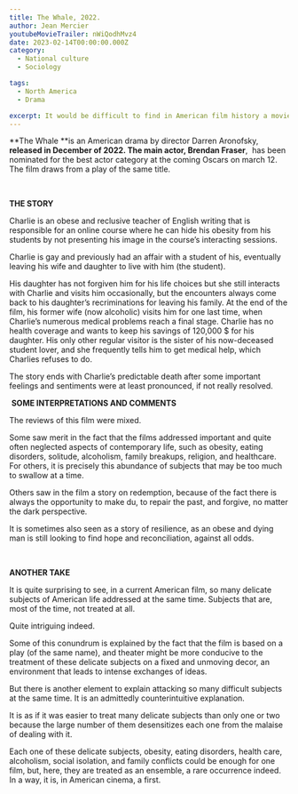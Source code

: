 ```yaml
---
title: The Whale, 2022.
author: Jean Mercier
youtubeMovieTrailer: nWiQodhMvz4
date: 2023-02-14T00:00:00.000Z
category:
  - National culture
  - Sociology

tags:
  - North America
  - Drama

excerpt: It would be difficult to find in American film history a movie that deals so directly with so many delicate questions of contemporary America, including obesity, religion, homophobia, family breakdown, and health care.
---
```

\*\*The Whale \*\*is an American drama by director Darren Aronofsky, **released in December of 2022. The main actor, Brendan Fraser**,  has been nominated for the best actor category at the coming Oscars on march 12. The film draws from a play of the same title.

 

**THE STORY**

Charlie is an obese and reclusive teacher of English writing that is responsible for an online course where he can hide his obesity from his students by not presenting his image in the course’s interacting sessions.

Charlie is gay and previously had an affair with a student of his, eventually leaving his wife and daughter to live with him (the student).

His daughter has not forgiven him for his life choices but she still interacts with Charlie and visits him occasionally, but the encounters always come back to his daughter’s recriminations for leaving his family. At the end of the film, his former wife (now alcoholic) visits him for one last time, when Charlie’s numerous medical problems reach a final stage. Charlie has no health coverage and wants to keep his savings of 120,000 $ for his daughter. His only other regular visitor is the sister of his now-deceased student lover, and she frequently tells him to get medical help, which Charlies refuses to do.

The story ends with Charlie’s predictable death after some important feelings and sentiments were at least pronounced, if not really resolved.

 **SOME INTERPRETATIONS AND COMMENTS**

The reviews of this film were mixed.

Some saw merit in the fact that the films addressed important and quite often neglected aspects of contemporary life, such as obesity, eating disorders, solitude, alcoholism, family breakups, religion, and healthcare. For others, it is precisely this abundance of subjects that may be too much to swallow at a time.

Others saw in the film a story on redemption, because of the fact there is always the opportunity to make du, to repair the past, and forgive, no matter the dark perspective.  

It is sometimes also seen as a story of resilience, as an obese and dying man is still looking to find hope and reconciliation, against all odds.

 

**ANOTHER TAKE**

It is quite surprising to see, in a current American film, so many delicate subjects of American life addressed at the same time. Subjects that are, most of the time, not treated at all.

Quite intriguing indeed.

Some of this conundrum is explained by the fact that the film is based on a play (of the same name), and theater might be more conducive to the treatment of these delicate subjects on a fixed and unmoving decor, an environment that leads to intense exchanges of ideas.

But there is another element to explain attacking so many difficult subjects at the same time. It is an admittedly counterintuitive explanation.

It is as if it was easier to treat many delicate subjects than only one or two because the large number of them desensitizes each one from the malaise of dealing with it.

Each one of these delicate subjects, obesity, eating disorders, health care, alcoholism, social isolation, and family conflicts could be enough for one film, but, here, they are treated as an ensemble, a rare occurrence indeed. In a way, it is, in American cinema, a first.

 

 

 
